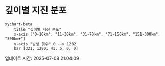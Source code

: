 # 깊이별 지진 분포

```mermaid
xychart-beta
    title "깊이별 지진 분포"
    x-axis ["0-10km", "11-30km", "31-70km", "71-150km", "151-300km", "300km+"]
    y-axis "발생 횟수" 0 --> 1282
    bar [321, 1280, 41, 5, 0, 0]
```

업데이트 시간: 2025-07-08 21:04:09
